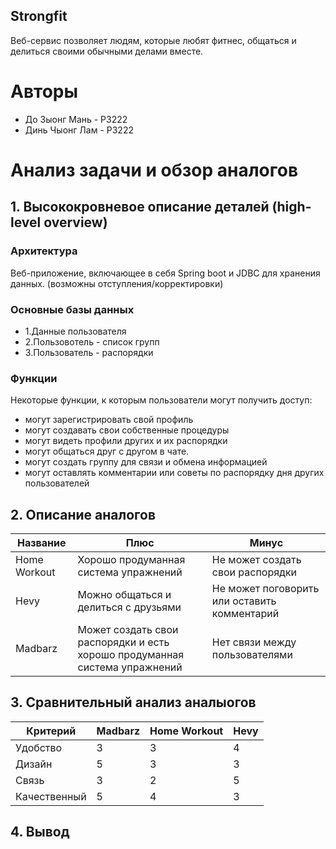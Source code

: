 ## Strongfit
 Веб-сервис позволяет людям, которые любят фитнес, общаться и делиться своими обычными делами вместе.
# Авторы 
- До Зыонг Мань - Р3222
- Динь Чыонг Лам - Р3222

# Анализ задачи и обзор аналогов
 
## 1. Высококровневое описание деталей (high-level overview)
  ### Архитектура
  Веб-приложение, включающее в себя Spring boot и JDBC для хранения данных. (возможны отступления/корректировки)
  ### Основные базы данных 
  - 1.Данные пользователя
  - 2.Пользовотель - список групп
  - 3.Пользователь - распорядки 
  ### Функции 
  Некоторые функции, к которым пользователи могут получить доступ:
 - могут зарегистрировать свой профиль
 - могут создавать свои собственные процедуры
 - могут видеть профили других и их распорядки
 - могут общаться друг с другом в чате.
 - могут создать группу для связи и обмена информацией
 - могут оставлять комментарии или советы по распорядку дня других пользователей
## 2. Описание аналогов
  |Название|Плюс|Минус|
|-------|----|-----|
|Home Workout|Хорошо продуманная система упражнений |Не может создать свои распорядки|
|Hevy| Можно общаться и делиться с друзьями| Не может поговорить или оставить комментарий|
|Madbarz|Может создать свои распорядки и есть хорошо продуманная система упражнений |Нет связи между пользователями|
## 3. Сравнительный анализ аналыогов
 |Критерий| Madbarz|Home Workout|Hevy|
|-------|----|-----|----|
|Удобство|3|3|4|
|Дизайн|5|3|3|
|Связь|3|2|5|
|Качественный|5|4|3|
## 4. Вывод
